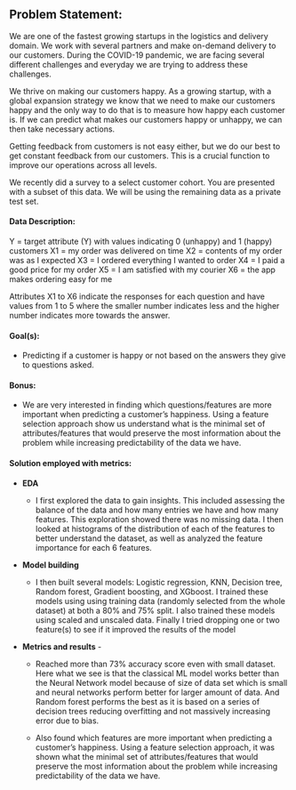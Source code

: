 ## Problem Statement:

We are one of the fastest growing startups in the logistics and delivery domain. We work with several partners and make on-demand delivery to our customers. During the COVID-19 pandemic, we are facing several different challenges and everyday we are trying to address these challenges.

We thrive on making our customers happy. As a growing startup, with a global expansion strategy we know that we need to make our customers happy and the only way to do that is to measure how happy each customer is. If we can predict what makes our customers happy or unhappy, we can then take necessary actions.

Getting feedback from customers is not easy either, but we do our best to get constant feedback from our customers. This is a crucial function to improve our operations across all levels.

We recently did a survey to a select customer cohort. You are presented with a subset of this data. We will be using the remaining data as a private test set.

#### Data Description:

Y = target attribute (Y) with values indicating 0 (unhappy) and 1 (happy) customers
X1 = my order was delivered on time
X2 = contents of my order was as I expected
X3 = I ordered everything I wanted to order
X4 = I paid a good price for my order
X5 = I am satisfied with my courier
X6 = the app makes ordering easy for me

Attributes X1 to X6 indicate the responses for each question and have values from 1 to 5 where the smaller number indicates less and the higher number indicates more towards the answer.

#### Goal(s):

- Predicting if a customer is happy or not based on the answers they give to questions asked.

#### Bonus:

- We are very interested in finding which questions/features are more important when predicting a customer’s happiness. Using a feature selection approach show us understand what is the minimal set of attributes/features that would preserve the most information about the problem while increasing predictability of the data we have.
  
#### Solution employed with metrics:

- **EDA**
  - I first explored the data to gain insights. This included assessing the balance of the data and how many entries we have and how many features. This exploration showed there was no missing data. I then looked at histograms of the distribution of each of the features to better understand the dataset, as well as analyzed the feature importance for each 6 features.

- **Model building**
  - I then built several models: Logistic regression, KNN, Decision tree, Random forest, Gradient boosting, and XGboost. I trained these models using using training data (randomly selected from the whole dataset) at both a 80% and 75% split. I also trained these models using scaled and unscaled data. Finally I tried dropping one or two feature(s) to see if it improved the results of the model 

- **Metrics and results** - 
  - Reached more than 73% accuracy score even with small dataset. Here what we see is that the classical ML model works better than the Neural Network model because of size of data set which is small and neural networks perform better for larger amount of data. And Random forest performs the best as it is based on a series of decision trees reducing overfitting and not massively increasing error due to bias.

  - Also found which features are more important when predicting a customer’s happiness. Using a feature selection approach, it was shown what the minimal set of attributes/features that would preserve the most information about the problem while increasing predictability of the data we have.
